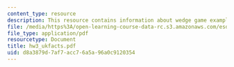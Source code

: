 ```yaml
---
content_type: resource
description: This resource contains information about wedge game example uk fact sheet.
file: /media/https%3A/open-learning-course-data-rc.s3.amazonaws.com/esd-10-introduction-to-technology-and-policy-fall-2006/d8a3879d7af7acc76a5a96a0c9120354_hw3_ukfacts.pdf
file_type: application/pdf
resourcetype: Document
title: hw3_ukfacts.pdf
uid: d8a3879d-7af7-acc7-6a5a-96a0c9120354
---
```

